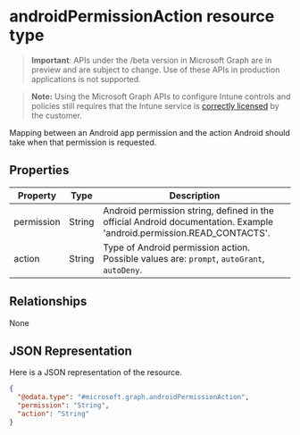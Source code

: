 ﻿# androidPermissionAction resource type

> **Important**: APIs under the /beta version in Microsoft Graph are in preview and are subject to change. Use of these APIs in production applications is not supported.

> **Note:** Using the Microsoft Graph APIs to configure Intune controls and policies still requires that the Intune service is [correctly licensed](https://go.microsoft.com/fwlink/?linkid=839381) by the customer.

Mapping between an Android app permission and the action Android should take when that permission is requested.
## Properties
|Property|Type|Description|
|---|---|---|
|permission|String|Android permission string, defined in the official Android documentation.  Example 'android.permission.READ_CONTACTS'.|
|action|String|Type of Android permission action. Possible values are: `prompt`, `autoGrant`, `autoDeny`.|

## Relationships
None
## JSON Representation
Here is a JSON representation of the resource.
<!-- {
  "blockType": "resource",
  "keyProperty": "id",
  "@odata.type": "microsoft.graph.androidPermissionAction"
}
-->
```json
{
  "@odata.type": "#microsoft.graph.androidPermissionAction",
  "permission": "String",
  "action": "String"
}
```



